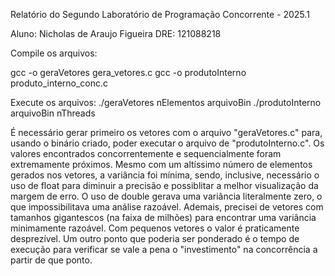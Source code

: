 Relatório do Segundo Laboratório de Programação Concorrente - 2025.1

Aluno: Nicholas de Araujo Figueira DRE: 121088218

Compile os arquivos:

   gcc -o geraVetores gera_vetores.c
   gcc -o produtoInterno produto_interno_conc.c 

Execute os arquivos:
   ./geraVetores nElementos arquivoBin
   ./produtoInterno arquivoBin nThreads

É necessário gerar primeiro os vetores com o arquivo "geraVetores.c" para, usando o binário criado, poder executar o arquivo de "produtoInterno.c". Os valores encontrados concorrentemente e sequencialmente foram extremamente próximos. Mesmo com um altíssimo número de elementos gerados nos vetores, a variância foi mínima, sendo, inclusive, necessário o uso de float para diminuir a precisão e possiblitar a melhor visualização da margem de erro. O uso de double gerava uma variância literalmente zero, o que impossibilitava uma análise razoável. 
Ademais, precisei de vetores com tamanhos gigantescos (na faixa de milhões) para encontrar uma variância minimamente razoável. Com pequenos vetores o valor é praticamente desprezível. Um outro ponto que poderia ser ponderado é o tempo de execução para verificar se vale a pena o "investimento" na concorrência a partir de que ponto.
